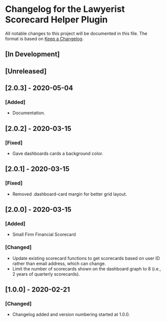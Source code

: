 # Changelog for the Lawyerist Scorecard Helper Plugin

All notable changes to this project will be documented in this file. The format is based on [Keep a Changelog](https://keepachangelog.com/en/1.0.0/).

## [In Development]


## [Unreleased]


## [2.0.3] - 2020-05-04

### [Added]
- Documentation.


## [2.0.2] - 2020-03-15

### [Fixed]
- Gave dashboards cards a background color.

## [2.0.1] - 2020-03-15

### [Fixed]
- Removed .dashboard-card margin for better grid layout.

## [2.0.0] - 2020-03-15

### [Added]
- Small Firm Financial Scorecard

### [Changed]
- Update existing scorecard functions to get scorecards based on user ID rather than email address, which can change.
- Limit the number of scorecards shown on the dashboard graph to 8 (i.e., 2 years of quarterly scorecards).


## [1.0.0] - 2020-02-21

### [Changed]
- Changelog added and version numbering started at 1.0.0.
